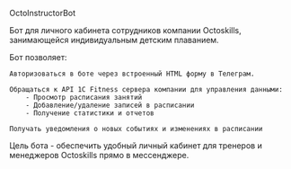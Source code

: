 OctoInstructorBot

Бот для личного кабинета сотрудников компании Octoskills, занимающейся индивидуальным детским плаванием.

Бот позволяет:

    Авторизоваться в боте через встроенный HTML форму в Телеграм.

    Обращаться к API 1C Fitness сервера компании для управления данными:
        - Просмотр расписания занятий
        - Добавление/удаление записей в расписании
        - Получение статистики и отчетов

    Получать уведомления о новых событиях и изменениях в расписании

Цель бота - обеспечить удобный личный кабинет для тренеров и менеджеров Octoskills прямо в мессенджере.
